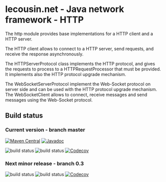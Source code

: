 # lecousin.net - Java network framework - HTTP

The http module provides base implementations for a HTTP client and a HTTP server.

The HTTP client allows to connect to a HTTP server, send requests, and receive the response asynchronously.

The HTTPServerProtocol class implements the HTTP protocol, and gives the requests to process to a HTTPRequestProcessor that must be provided. It implements also the HTTP protocol upgrade mechanism.

The WebSocketServerProtocol implement the Web-Socket protocol on server side and can be used with the HTTP protocol upgrade mechanism.
The WebSocketClient allows to connect, receive messages and send messages using the Web-Socket protocol.

## Build status

### Current version - branch master

[![Maven Central](https://img.shields.io/maven-central/v/net.lecousin.framework.network/http.svg)](http://search.maven.org/#search%7Cga%7C1%7Cg%3A%22net.lecousin.framework.network%22%20AND%20a%3A%22http%22)
[![Javadoc](https://img.shields.io/badge/javadoc-0.3.7-brightgreen.svg)](https://www.javadoc.io/doc/net.lecousin.framework.network/http/0.3.7)

![build status](https://travis-ci.org/lecousin/java-framework-network-http.svg?branch=master "Build Status")
![build status](https://ci.appveyor.com/api/projects/status/github/lecousin/java-framework-network-http?branch=master&svg=true "Build Status")
[![Codecov](https://codecov.io/gh/lecousin/java-framework-network-http/graph/badge.svg)](https://codecov.io/gh/lecousin/java-framework-network-http/branch/master)

### Next minor release - branch 0.3

![build status](https://travis-ci.org/lecousin/java-framework-network-http.svg?branch=0.3 "Build Status")
![build status](https://ci.appveyor.com/api/projects/status/github/lecousin/java-framework-network-http?branch=0.3&svg=true "Build Status")
[![Codecov](https://codecov.io/gh/lecousin/java-framework-network-http/branch/0.3/graph/badge.svg)](https://codecov.io/gh/lecousin/java-framework-network-http/branch/0.3)
